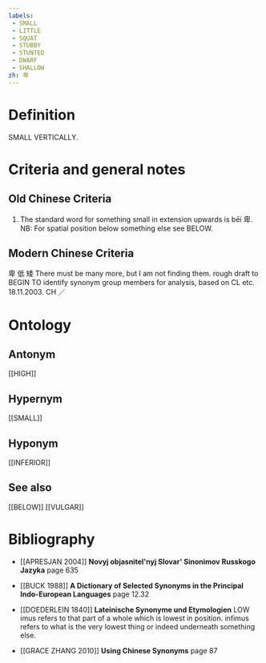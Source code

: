 ```yaml
---
labels: 
 - SMALL
 - LITTLE
 - SQUAT
 - STUBBY
 - STUNTED
 - DWARF
 - SHALLOW
zh: 卑
---
```


# Definition
SMALL VERTICALLY.
# Criteria and general notes
## Old Chinese Criteria
1. The standard word for something small in extension upwards is bēi 卑.
NB: For spatial position below something else see BELOW.
## Modern Chinese Criteria
卑
低
矮
There must be many more, but I am not finding them.
rough draft to BEGIN TO identify synonym group members for analysis, based on CL etc. 18.11.2003. CH ／
# Ontology

## Antonym
[[HIGH]]
## Hypernym
[[SMALL]]
## Hyponym
[[INFERIOR]]
## See also
[[BELOW]]
[[VULGAR]]
# Bibliography
- [[APRESJAN 2004]]
**Novyj objasnitel'nyj Slovar' Sinonimov Russkogo Jazyka** page 635

- [[BUCK 1988]]
**A Dictionary of Selected Synonyms in the Principal Indo-European Languages** page 12.32

- [[DOEDERLEIN 1840]]
**Lateinische Synonyme und Etymologien** 
LOW
imus refers to that part of a whole which is lowest in position.
infimus refers to what is the very lowest thing or indeed underneath something else.
- [[GRACE ZHANG 2010]]
**Using Chinese Synonyms** page 87

